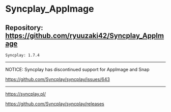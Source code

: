 
# Syncplay_AppImage

## Repository: https://github.com/ryuuzaki42/Syncplay_AppImage
    Syncplay: 1.7.4

---
NOTICE: Syncplay has discontinued support for AppImage and Snap

https://github.com/Syncplay/syncplay/issues/643

---
https://syncplay.pl/

https://github.com/Syncplay/syncplay/releases

